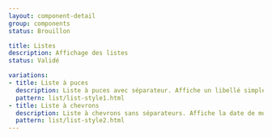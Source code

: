 ```yaml
---
layout: component-detail
group: components
status: Brouillon

title: Listes
description: Affichage des listes
status: Validé

variations:
- title: Liste à puces
  description: Liste à puces avec séparateur. Affiche un libellé simple (nom de catégorie, titre de contenu...).
  pattern: list/list-style1.html
- title: Liste à chevrons
  description: Liste à chevrons sans séparateurs. Affiche la date de modification majeure et le titre du contenu.
  pattern: list/list-style2.html  
---
```

